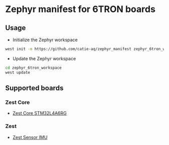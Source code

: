 # Zephyr manifest for 6TRON boards

## Usage
- Initialize the Zephyr workspace
```bash
west init -m https://github.com/catie-aq/zephyr_manifest zephyr_6tron_workspace
```

- Update the Zephyr workspace
```bash
cd zephyr_6tron_workspace
west update
```

## Supported boards

### Zest Core
- [Zest Core STM32L4A6RG](https://catie-aq.github.io/6tron_www/zest_core_stm32l4a6rg/)

### Zest
- [Zest Sensor IMU](https://catie-aq.github.io/6tron_www/zest_sensor_imu/)